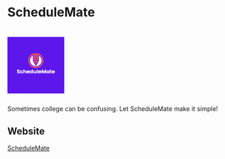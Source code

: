 # ScheduleMate

<h1><img src="logo.png" height="128px" alt="ScheduleMate"></h1>

Sometimes college can be confusing. Let ScheduleMate make it simple!

## Website

[ScheduleMate](https://zghazanfar922.wixsite.com/schedule-mate)
